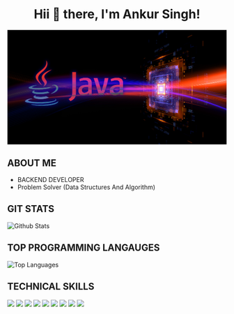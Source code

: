 <h1 align="center">Hii 👋 there, I'm Ankur Singh! </h1>
<a><img align="center" src="https://raw.githubusercontent.com/Ankur310/Ankur310/main/how-to-troubleshoot-java-cpu.jpg"/></a>

## ABOUT ME
- BACKEND DEVELOPER
- Problem Solver (Data Structures And Algorithm)

## GIT STATS
![Github Stats](https://github-readme-stats.vercel.app/api?username=Ankur310&theme=radical)

## TOP PROGRAMMING LANGAUGES
![Top Languages](https://github-readme-stats.vercel.app/api/top-langs/?username=Ankur310&show_icons=true&theme=dracula)

## TECHNICAL SKILLS
<div style="display: "flex"; margin-left: "30px"">
<img src="https://img.shields.io/badge/-HTML-e34f26?logo=html5&logoColor=fff">
<img src="https://img.shields.io/badge/-CSS3-1572B6?logo=CSS3&logoColor=fff">
  <img src="https://img.shields.io/badge/-JAVA-007396?logo=java&logoColor=fff">
   <img src="https://img.shields.io/badge/-JAVASCRIPT-F7DF1E?logo=javascript&logoColor=fff">
   <img src="https://img.shields.io/badge/-hibernate-59666C?logo=hibernate&logoColor=fff">
   <img src="https://img.shields.io/badge/-tailwindcss-06B6D4?logo=tailwindcss&logoColor=fff">
  <img src="https://img.shields.io/badge/-mysql-4479A1?logo=mysql&logoColor=fff">
  <img src="https://img.shields.io/badge/-springboot-6DB33F?logo=springboot&logoColor=fff">
  <img src="https://img.shields.io/badge/-spring-6DB33F?logo=spring&logoColor=fff">
  </div>
